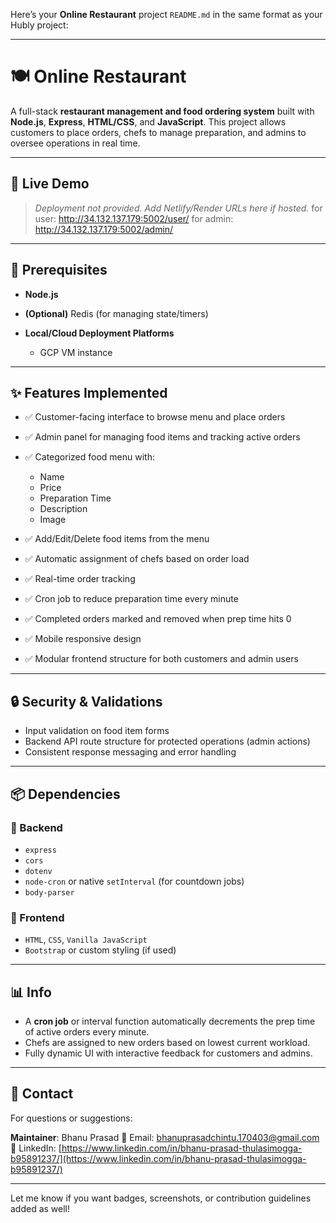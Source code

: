 Here’s your **Online Restaurant** project `README.md` in the same format as your Hubly project:

---

# 🍽️ Online Restaurant

A full-stack **restaurant management and food ordering system** built with **Node.js**, **Express**, **HTML/CSS**, and **JavaScript**. This project allows customers to place orders, chefs to manage preparation, and admins to oversee operations in real time.

---

## 🚀 Live Demo

> *Deployment not provided. Add Netlify/Render URLs here if hosted.*
> for user: http://34.132.137.179:5002/user/
> for admin: http://34.132.137.179:5002/admin/

---


## 🧰 Prerequisites

* **Node.js**
* **(Optional)** Redis (for managing state/timers)
* **Local/Cloud Deployment Platforms**

  * GCP VM instance

---

## ✨ Features Implemented

* ✅ Customer-facing interface to browse menu and place orders
* ✅ Admin panel for managing food items and tracking active orders
* ✅ Categorized food menu with:

  * Name
  * Price
  * Preparation Time
  * Description
  * Image
* ✅ Add/Edit/Delete food items from the menu
* ✅ Automatic assignment of chefs based on order load
* ✅ Real-time order tracking
* ✅ Cron job to reduce preparation time every minute
* ✅ Completed orders marked and removed when prep time hits 0
* ✅ Mobile responsive design
* ✅ Modular frontend structure for both customers and admin users

---

## 🔒 Security & Validations

* Input validation on food item forms
* Backend API route structure for protected operations (admin actions)
* Consistent response messaging and error handling

---

## 📦 Dependencies

### 🔧 Backend

* `express`
* `cors`
* `dotenv`
* `node-cron` or native `setInterval` (for countdown jobs)
* `body-parser`

### 🎨 Frontend

* `HTML`, `CSS`, `Vanilla JavaScript`
* `Bootstrap` or custom styling (if used)

---

## 📊 Info

* A **cron job** or interval function automatically decrements the prep time of active orders every minute.
* Chefs are assigned to new orders based on lowest current workload.
* Fully dynamic UI with interactive feedback for customers and admins.

---

## 📧 Contact

For questions or suggestions:

**Maintainer**: Bhanu Prasad
📧 Email: [bhanuprasadchintu.170403@gmail.com](mailto:bhanuprasadchintu.170403@gmail.com)
🔗 LinkedIn: [https://www.linkedin.com/in/bhanu-prasad-thulasimogga-b95891237/](https://www.linkedin.com/in/bhanu-prasad-thulasimogga-b95891237/)

---

Let me know if you want badges, screenshots, or contribution guidelines added as well!
